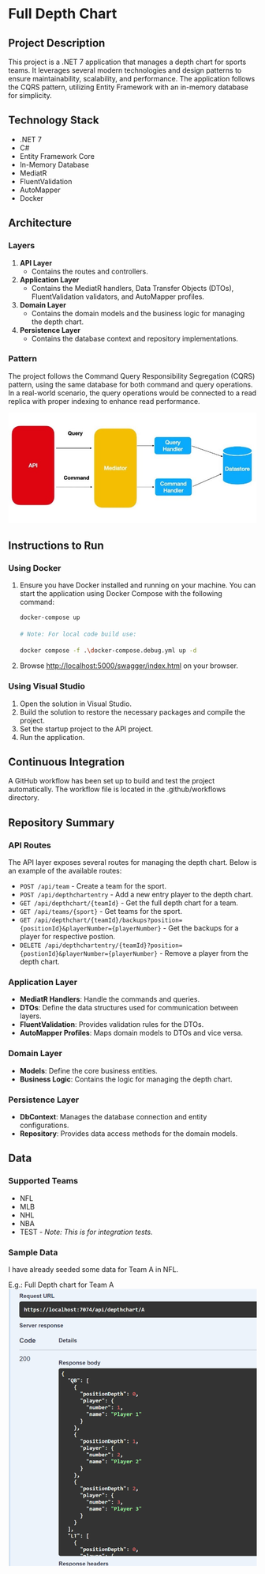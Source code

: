 # Full Depth Chart

## Project Description

This project is a .NET 7 application that manages a depth chart for sports teams. It leverages several modern technologies and design patterns to ensure maintainability, scalability, and performance. The application follows the CQRS pattern, utilizing Entity Framework with an in-memory database for simplicity.

## Technology Stack

- .NET 7
- C#
- Entity Framework Core
- In-Memory Database
- MediatR
- FluentValidation
- AutoMapper
- Docker

## Architecture

### Layers

1. **API Layer**
    - Contains the routes and controllers.
2. **Application Layer**
    - Contains the MediatR handlers, Data Transfer Objects (DTOs), FluentValidation validators, and AutoMapper profiles.
3. **Domain Layer**
    - Contains the domain models and the business logic for managing the depth chart.
4. **Persistence Layer**
    - Contains the database context and repository implementations.

### Pattern

The project follows the Command Query Responsibility Segregation (CQRS) pattern, using the same database for both command and query operations. In a real-world scenario, the query operations would be connected to a read replica with proper indexing to enhance read performance.

![CQRS Pattern](./resources/pattern.jpg)

## Instructions to Run

### Using Docker

1. Ensure you have Docker installed and running on your machine. You can start the application using Docker Compose with the following command:

   ```bash
   docker-compose up

   # Note: For local code build use:

   docker compose -f .\docker-compose.debug.yml up -d
   ```
2. Browse [http://localhost:5000/swagger/index.html](http://localhost:5000/swagger/index.html) on your browser.
### Using Visual Studio
1. Open the solution in Visual Studio.
2. Build the solution to restore the necessary packages and compile the project.
3. Set the startup project to the API project.
4. Run the application.

## Continuous Integration

A GitHub workflow has been set up to build and test the project automatically. The workflow file is located in the .github/workflows directory.

## Repository Summary

### API Routes

The API layer exposes several routes for managing the depth chart. Below is an example of the available routes:

- `POST /api/team` - Create a team for the sport.
- `POST /api/depthchartentry` - Add a new entry player to the depth chart.
- `GET /api/depthchart/{teamId}` - Get the full depth chart for a team.
- `GET /api/teams/{sport}` - Get teams for the sport.
- `GET /api/depthchart/{teamId}/backups?position={positionId}&playerNumber={playerNumber}` - Get the backups for a player for respective postion.
- `DELETE /api/depthchartentry/{teamId}?position={postionId}&playerNumber={playerNumber}` - Remove a player from the depth chart.

### Application Layer

- **MediatR Handlers**: Handle the commands and queries.
- **DTOs**: Define the data structures used for communication between layers.
- **FluentValidation**: Provides validation rules for the DTOs.
- **AutoMapper Profiles**: Maps domain models to DTOs and vice versa.

### Domain Layer

- **Models**: Define the core business entities.
- **Business Logic**: Contains the logic for managing the depth chart.

### Persistence Layer

- **DbContext**: Manages the database connection and entity configurations.
- **Repository**: Provides data access methods for the domain models.

## Data

### Supported Teams
- NFL
- MLB
- NHL
- NBA
- TEST - *Note: This is for integration tests.*

### Sample Data
I have already seeded some data for Team A in NFL.

E.g.: Full Depth chart for Team A
![Full Depth Chart for Team A](./resources/response.png)
